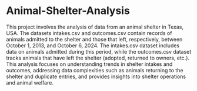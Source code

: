 # Animal-Shelter-Analysis
This project involves the analysis of data from an animal shelter in Texas, USA. The datasets intakes.csv and outcomes.csv contain records of animals admitted to the shelter and those that left, respectively, between October 1, 2013, and October 6, 2024. The intakes.csv dataset includes data on animals admitted during this period, while the outcomes.csv dataset tracks animals that have left the shelter (adopted, returned to owners, etc.). This analysis focuses on understanding trends in shelter intakes and outcomes, addressing data complexities such as animals returning to the shelter and duplicate entries, and provides insights into shelter operations and animal welfare.
